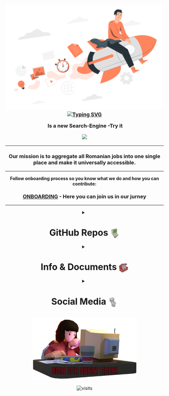 
<!DOCTYPE html>
<html lang="en">
<div align="center">
    <h3>
        <img src="https://github.com/peviitor-ro/search-engine/blob/04e07f676085e3cdaea0949e1712986a110d8ad3/src/assets/svg/racheta.svg" alt="">
        <br>
        <a href="https://git.io/typing-svg">
         <img src="https://readme-typing-svg.demolab.com?font=Orbitron&weight=500&size=25&duration=2500&pause=1000&color=F7C959&background=00000019&center=true&vCenter=true&multiline=true&width=435&height=100&lines=Welcome+to+peviitor+crew.;Please+enjoy+your+stay!" alt="Typing SVG" />
        </a>
        <p>
            <a href="https://peviitor.ro/">
                <img src="https://github.com/peviitor-ro/search-engine/blob/04e07f676085e3cdaea0949e1712986a110d8ad3/src/assets/svg/logo.svg" alt="" align="center"></a> Is a new Search-Engine -Try it
        </p>
      <!-- Stars badge -->
        <p>
            <a href="https://github.com/peviitor-ro"><img src="https://img.shields.io/github/stars/peviitor-ro?style=social"></a>
        </p><hr>
    </h3>
       <!-- Description -->
        <h3>  Our mission is to aggregate all Romanian jobs into one single place and make it universally accessible. 
        </h3> 
     <hr>
        <b> Follow onboarding process so you know what we do and how you can contribute: </b>
   <!-- Onbording -->
    <h3>
        <a href="https://github.com/peviitor-ro/onboarding-peviitor-ro">ONBOARDING</a> - Here you can join us in our jurney
    </h3> 
  </div>
<hr>
   <!-- New typing images can be generated at: https://readme-typing-svg.demolab.com/demo/ -->
   <!-- This page can be automated to update after a given period to include -->
   <!-- our most recent tweets, youtube videos, and/or github stats. -->
<details>
    <summary align="center"><h1>GitHub Repos&nbsp;<img src="https://raw.githubusercontent.com/RE-SS3D/SS3D-Art/main/Artwork/Cutouts/Emojis/Computer.png" align="center" height="30"></h1>
    </summary>
    <p  align="center">
        <a href="https://github.com/peviitor-ro"><img src="https://img.shields.io/github/stars/peviitor-ro?style=social"></a>
    </p>
    <hr>
    <div align="center">
    <!-- INFoKIOSK : https://github.com/peviitor-ro/infochiosk
    ANDROID Mobile APP: https://github.com/peviitor-ro/androidAPP
    Local Portal: https://github.com/peviitor-ro/my-future-job
    COMMUNITY : https://github.com/peviitor-ro/community
     QA : https://github.com/peviitor-ro/qa
    SOLR : https://github.com/peviitor-ro/solr
    Oportunitati si Cariere: https://github.com/peviitor-ro/oportunitatisicariere
    Local Environment: https://github.com/peviitor-ro/local_environment
    Scrapers
    https://github.com/peviitor-ro/spider_web_scraper_jmeker [JMeter] -->
        <h3>Primary Repository</h3>
            <b><a href="https://github.com/peviitor-ro/search-engine">Front-end</a></b> - Description?.
        <br>
            <b><a href="https://github.com/peviitor-ro/api">FBack-end</a></b> - Description?.
        <br>
        <h3>Secondary Repositories</h3>
            <b><a href="https://">name</a></b> - Description?.
        <br>
        <br><br>
        <h3>Other Repositories</h3>
            <b><a href="https://">name</a></b> - Description?.
        <br>
    </div>
    <br><hr>
</details>
<details>
    <summary align="center"><h1>Info & Documents&nbsp;<img src="https://raw.githubusercontent.com/RE-SS3D/SS3D-Art/main/Artwork/Cutouts/Emojis/ToolboxNote.png" align="center" height="30"></h1></summary>
    <div align="center">
 <!-- >ORASE -->
        <h3>
        <b><a href="https://github.com/peviitor-ro/orase">ORASE</a></b></h3>  
        <b><a href="https://orase.peviitor.ro">orase.peviitor.ro</a></b> Is a JSON that contains all the localities in Romania as they are defined by law 2 from 1968.
       <br>
        <h3><a href="https://">Website</a></h3>
        <b><a href="https://">Download</a></b> - Download our latest release!
        <br><br>
        <b><a href="https:/">Devblogs</a></b> - Periodic development blogs.
        <br>
        <b><a href="https://">About</a></b> - About Pe Viitor and *beep.
        <br>
        <b><a href="https://">FAQ</a></b> - Frequently Asked Questions.
        <br>
        b><a href="https://">Art</a></b> - Pe Viitor artwork made by our contributors!
        <br><br>
        <b><a href="https://">Contribute</a></b> - How to contribute to Pe Viitor!
        <br><br>
        <h3><a href="https://">GitBook</a></h3>
        <b><a href="https://">Design</a></b> - Document for design and ideas.
        <br>
        <b><a href="https://">Art Guide</a></b> - Documents for creating assets --?.
        <br>
        <b><a href="https://">Dev Guide</a></b> - Documents for developing/maintaining Pe Viitor.
        <br>
        <b><a href="https://">Systems</a></b> - Documentation for the implementation of technical systems.
    </div>
 <br><hr>
</details>
<details>
    <summary align="center"><h1>Social Media&nbsp;<img src="https://raw.githubusercontent.com/RE-SS3D/SS3D-Art/main/Artwork/Cutouts/Emojis/Toilet.png" align="center" height="30"></h1></summary>
    <h3 align="center">Contact</h3>
    <table align="center">
        <tr align="center">
            <td>
                <a href="https://www.linkedin.com/company/asociatia-oportunitati-si-cariere/mycompany/">
                     <img src="https://cdn.simpleicons.org/linkedin/5865F2" alt="linkedin" height="50" />
                </a>
            </td>
            <td>
                <a href="https://discord.com/invite/t2aEdmR52a">
                    <img src="https://cdn.simpleicons.org/discord/5865F2" alt="discord" height="50" />
                </a>
            </td>
            <td>
                <a href="https://www.instagram.com/peviitor.ro/">
                    <img src="https://cdn.simpleicons.org/instagram/E4405F" alt="instagram" height="50" />
                </a>
            </td>
            <td>
                <a href="https://meet.jit.si/PEVIITOR.RO">
                    <img src="https://cdn.simpleicons.org/jitsi/FF0000" alt="jitsi" height="50" /> <!-- change Delete # from collor hex--> 
                </a>
            </td>
        </tr>
        <tr align="center">
            <td>
                Linkedin
            </td>
            <td>
                Discord
            </td>
            <td>
                Instagram
            </td>
            <td>
                jitsi
            </td>
        </tr>
    </table>
    <h3 align="center">Media</h3>
    <table align="center">
        <tr align="center">
            <td>
                <a href="https://dev.to/t/peviitor/latest">
                    <img src="https://cdn.simpleicons.org/devdotto/fffffF" alt="devdotto" height="50" />
                </a>
            </td>
            <td>
                <a href="https://api.peviitor.ro/">
                    <img src="https://img.icons8.com/?size=100&id=122190&format=png&color=fffffF" alt="API" height="50" />
                 <!-- https://img.icons8.com/?size=100&id=121835&format=png&color=000000
                  https://img.icons8.com/?size=100&id=122190&format=png&color=000000 -->
                </a>
            </td>
        </tr>
        <tr align="center">
            <td>
                dev.to
            </td>
            <td>
                API
            </td>
        </tr>
    </table>
    <h3 align="center">Donate</h3>
    <table align="center">
        <tr align="center">
            <td>
                <a href="https://www.paypal.me/---------">
                    <img src="https://cdn.simpleicons.org/paypal/00457C" alt="paypal" height="50" />
                </a>
            </td>
            <td>
                <a href="https://www.patreon.com/--------">
                    <img src="https://cdn.simpleicons.org/patreon/FF424D" alt="patreon" height="50" />
                </a>
            </td>
        </tr>
        <tr align="center">
           <td>
                PayPal
            </td>
            <td>
                Patreon
           </td>
        </tr>
    </table>
    <br><hr>
</details>
<p align="center">
  <a href="https://github.com/peviitor-ro/search-engine/discussions">
    <img src="https://raw.githubusercontent.com/RE-SS3D/.github/main/profile/images/GuestBook.png" alt="Guest Book" height="200" />
  </a>
</p>
<p align="center">
  <img src="https://komarev.com/ghpvc/?username=&color=red&label=Visits" alt="visits">
</p>
